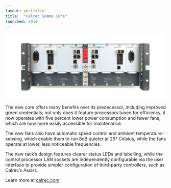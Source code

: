 ```yaml
---
layout: portfolio
title:  "Calrec Summa Core"
launched: 2014
---
```


<div class="post-image"><img src="/assets/images/portfolio/calrec-summa-core/hero.jpg"></div>

The new core offers many benefits over its predecessor, including improved green credentials; not only does it feature processors tuned for efficiency, it now operates with five percent lower power consumption and fewer fans, which are now more easily accessible for maintenance.

The new fans also have automatic speed control and ambient temperature-sensing, which enable them to run 8dB quieter at 25° Celsius, while the fans operate at lower, less noticeable frequencies.

The new rack’s design features clearer status LEDs and labelling, while the control processor LAN sockets are independently configurable via the user interface to provide simpler configuration of third-party controllers, such as Calrec’s Assist.

Learn more at [calrec.com](calrec.com)
